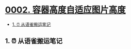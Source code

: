 # [0002. 容器高度自适应图片高度](https://github.com/Tdahuyou/html-css/tree/main/0002.%20%E5%AE%B9%E5%99%A8%E9%AB%98%E5%BA%A6%E8%87%AA%E9%80%82%E5%BA%94%E5%9B%BE%E7%89%87%E9%AB%98%E5%BA%A6)

<!-- region:toc -->
- [1. ⏰ 从语雀搬运笔记](#1--从语雀搬运笔记)
<!-- endregion:toc -->

## 1. ⏰ 从语雀搬运笔记


